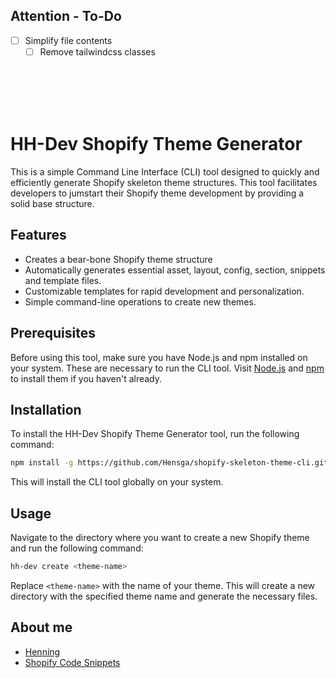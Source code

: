 ## Attention - To-Do

- [ ] Simplify file contents
  - [ ] Remove tailwindcss classes

<br></br>
<br></br>

# HH-Dev Shopify Theme Generator

This is a simple Command Line Interface (CLI) tool designed to quickly and efficiently generate Shopify skeleton theme structures. This tool facilitates developers to jumstart their Shopify theme development by providing a solid base structure.

## Features

- Creates a bear-bone Shopify theme structure
- Automatically generates essential asset, layout, config, section, snippets and template files.
- Customizable templates for rapid development and personalization.
- Simple command-line operations to create new themes.

## Prerequisites

Before using this tool, make sure you have Node.js and npm installed on your system. These are necessary to run the CLI tool. Visit [Node.js](https://nodejs.org/) and [npm](https://www.npmjs.com/) to install them if you haven't already.

## Installation

To install the HH-Dev Shopify Theme Generator tool, run the following command:

```bash
npm install -g https://github.com/Hensga/shopify-skeleton-theme-cli.git
```

This will install the CLI tool globally on your system.

## Usage

Navigate to the directory where you want to create a new Shopify theme and run the following command:

```bash
hh-dev create <theme-name>
```

Replace `<theme-name>` with the name of your theme. This will create a new directory with the specified theme name and generate the necessary files.

## About me

- [Henning](https://henninghuth.dev)
- [Shopify Code Snippets](https://shop.henninghuth.dev)
